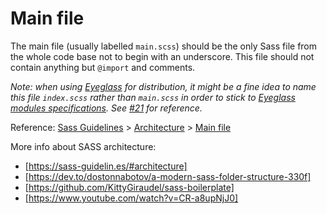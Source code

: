 # Main file

The main file (usually labelled `main.scss`) should be the only Sass file from the whole code base not to begin with an underscore. This file should not contain anything but `@import` and comments.

*Note: when using [Eyeglass](https://github.com/sass-eyeglass/eyeglass) for distribution, it might be a fine idea to name this file `index.scss` rather than `main.scss` in order to stick to [Eyeglass modules specifications](https://github.com/sass-eyeglass/eyeglass#writing-an-eyeglass-module-with-sass-files). See [#21](https://github.com/KittyGiraudel/sass-boilerplate/issues/21) for reference.*

Reference: [Sass Guidelines](https://sass-guidelin.es/) > [Architecture](https://sass-guidelin.es/#architecture) > [Main file](https://sass-guidelin.es/#main-file)



More info about SASS architecture:
 - [https://sass-guidelin.es/#architecture]
 - [https://dev.to/dostonnabotov/a-modern-sass-folder-structure-330f]
- [https://github.com/KittyGiraudel/sass-boilerplate]
- [https://www.youtube.com/watch?v=CR-a8upNjJ0]